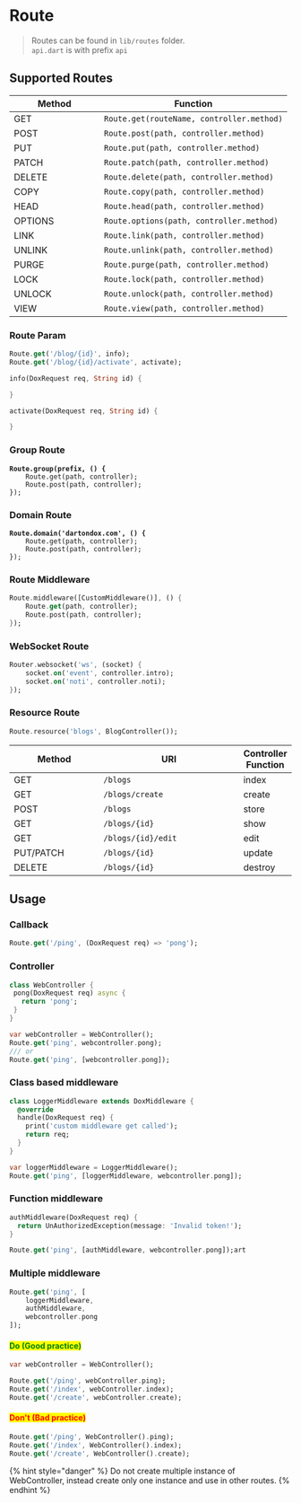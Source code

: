 # Route

> Routes can be found in `lib/routes` folder.\
> `api.dart` is with prefix `api`

## Supported Routes

<table><thead><tr><th width="145">Method</th><th>Function</th></tr></thead><tbody><tr><td>GET</td><td><code>Route.get(routeName, controller.method)</code></td></tr><tr><td>POST</td><td><code>Route.post(path, controller.method)</code></td></tr><tr><td>PUT</td><td><code>Route.put(path, controller.method)</code></td></tr><tr><td>PATCH</td><td><code>Route.patch(path, controller.method)</code></td></tr><tr><td>DELETE</td><td><code>Route.delete(path, controller.method)</code></td></tr><tr><td>COPY</td><td><code>Route.copy(path, controller.method)</code></td></tr><tr><td>HEAD</td><td><code>Route.head(path, controller.method)</code></td></tr><tr><td>OPTIONS</td><td><code>Route.options(path, controller.method)</code></td></tr><tr><td>LINK</td><td><code>Route.link(path, controller.method)</code></td></tr><tr><td>UNLINK</td><td><code>Route.unlink(path, controller.method)</code></td></tr><tr><td>PURGE</td><td><code>Route.purge(path, controller.method)</code></td></tr><tr><td>LOCK</td><td><code>Route.lock(path, controller.method)</code></td></tr><tr><td>UNLOCK</td><td><code>Route.unlock(path, controller.method)</code></td></tr><tr><td>VIEW</td><td><code>Route.view(path, controller.method)</code></td></tr></tbody></table>

### Route Param

```dart
Route.get('/blog/{id}', info);
Route.get('/blog/{id}/activate', activate);

info(DoxRequest req, String id) {

}

activate(DoxRequest req, String id) {

}
```

### Group Route

<pre class="language-dart"><code class="lang-dart"><strong>Route.group(prefix, () {
</strong>    Route.get(path, controller);
    Route.post(path, controller);
});
</code></pre>

### Domain Route

<pre class="language-dart"><code class="lang-dart"><strong>Route.domain('dartondox.com', () {
</strong>    Route.get(path, controller);
    Route.post(path, controller);
});
</code></pre>

### Route Middleware

```dart
Route.middleware([CustomMiddleware()], () {
    Route.get(path, controller);
    Route.post(path, controller);
});
```

### WebSocket Route

```dart
Router.websocket('ws', (socket) {
    socket.on('event', controller.intro);
    socket.on('noti', controller.noti);
});
```

### Resource Route

```dart
Route.resource('blogs', BlogController());
```

<table><thead><tr><th width="146.33333333333331">Method</th><th width="238">URI</th><th>Controller Function</th></tr></thead><tbody><tr><td>GET</td><td><code>/blogs</code></td><td>index</td></tr><tr><td>GET</td><td><code>/blogs/create</code></td><td>create</td></tr><tr><td>POST</td><td><code>/blogs</code></td><td>store</td></tr><tr><td>GET</td><td><code>/blogs/{id}</code></td><td>show</td></tr><tr><td>GET</td><td><code>/blogs/{id}/edit</code></td><td>edit</td></tr><tr><td>PUT/PATCH</td><td><code>/blogs/{id}</code></td><td>update</td></tr><tr><td>DELETE</td><td><code>/blogs/{id}</code></td><td>destroy</td></tr></tbody></table>

## Usage

### Callback

```dart
Route.get('/ping', (DoxRequest req) => 'pong');
```

### &#x20;Controller

```dart
class WebController {
 pong(DoxRequest req) async {
   return 'pong';
 }
}

var webController = WebController();
Route.get('ping', webcontroller.pong);
/// or 
Route.get('ping', [webcontroller.pong]);
```

### Class based middleware

```dart
class LoggerMiddleware extends DoxMiddleware {
  @override
  handle(DoxRequest req) {
    print('custom middleware get called');
    return req;
  }
}

var loggerMiddleware = LoggerMiddleware();
Route.get('ping', [loggerMiddleware, webcontroller.pong]);
```

### Function middleware

```dart
authMiddleware(DoxRequest req) {
  return UnAuthorizedException(message: 'Invalid token!');
}

Route.get('ping', [authMiddleware, webcontroller.pong]);art
```

### Multiple middleware

```dart
Route.get('ping', [
    loggerMiddleware,
    authMiddleware,
    webcontroller.pong
]);
```

#### <mark style="color:green;">Do (Good practice)</mark>

```dart
var webController = WebController();

Route.get('/ping', webController.ping);
Route.get('/index', webController.index);
Route.get('/create', webController.create);
```

#### <mark style="color:red;">Don't (Bad practice)</mark>

```dart
Route.get('/ping', WebController().ping);
Route.get('/index', WebController().index);
Route.get('/create', WebController().create);
```

{% hint style="danger" %}
Do not create multiple instance of WebController, instead create only one instance and use in other routes.
{% endhint %}
